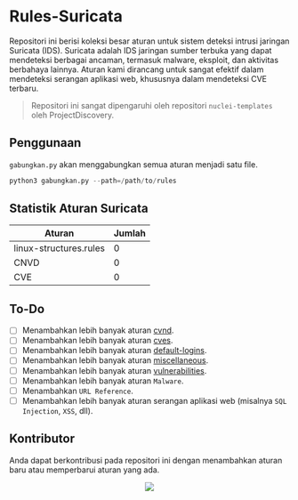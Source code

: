# Rules-Suricata

Repositori ini berisi koleksi besar aturan untuk sistem deteksi intrusi jaringan Suricata (IDS). Suricata adalah IDS jaringan sumber terbuka yang dapat mendeteksi berbagai ancaman, termasuk malware, eksploit, dan aktivitas berbahaya lainnya. Aturan kami dirancang untuk sangat efektif dalam mendeteksi serangan aplikasi web, khususnya dalam mendeteksi CVE terbaru.

> Repositori ini sangat dipengaruhi oleh repositori `nuclei-templates` oleh ProjectDiscovery.

## Penggunaan

`gabungkan.py` akan menggabungkan semua aturan menjadi satu file.

```python
python3 gabungkan.py --path=/path/to/rules
```

## Statistik Aturan Suricata

| Aturan | Jumlah |
| ------ | ------ |
| linux-structures.rules | 0 |
| CNVD | 0 |
| CVE | 0 |

## To-Do

- [ ] Menambahkan lebih banyak aturan [cvnd](https://github.com/projectdiscovery/nuclei-templates/tree/main/http/cnvd).
- [ ] Menambahkan lebih banyak aturan [cves](https://github.com/projectdiscovery/nuclei-templates/tree/main/http/cves).
- [ ] Menambahkan lebih banyak aturan [default-logins](https://github.com/projectdiscovery/nuclei-templates/tree/main/http/default-logins).
- [ ] Menambahkan lebih banyak aturan [miscellaneous](https://github.com/projectdiscovery/nuclei-templates/tree/main/http/miscellaneous).
- [ ] Menambahkan lebih banyak aturan [vulnerabilities](https://github.com/projectdiscovery/nuclei-templates/tree/main/http/vulnerabilities).
- [ ] Menambahkan lebih banyak aturan `Malware`.
- [ ] Menambahkan `URL Reference`.
- [ ] Menambahkan lebih banyak aturan serangan aplikasi web (misalnya `SQL Injection`, `XSS`, dll).

## Kontributor

Anda dapat berkontribusi pada repositori ini dengan menambahkan aturan baru atau memperbarui aturan yang ada.

<p align="center">
<a href="https://github.com/vinzel-ops/Rules-Suricata/graphs/contributors">
  <img src="https://contrib.rocks/image?repo=vinzel-ops/Rules-Suricata&max=25">
</a>
</p>

